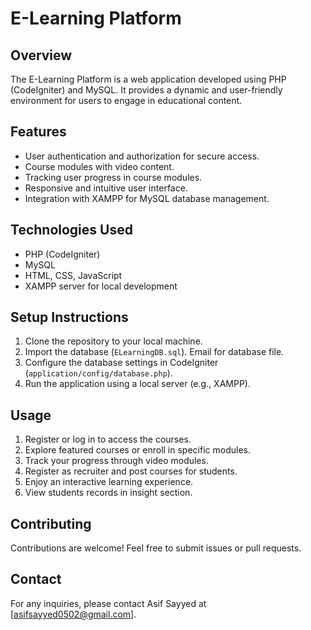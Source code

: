 # E-Learning Platform

## Overview

The E-Learning Platform is a web application developed using PHP (CodeIgniter) and MySQL. It provides a dynamic and user-friendly environment for users to engage in educational content.

## Features

- User authentication and authorization for secure access.
- Course modules with video content.
- Tracking user progress in course modules.
- Responsive and intuitive user interface.
- Integration with XAMPP for MySQL database management.

## Technologies Used

- PHP (CodeIgniter)
- MySQL
- HTML, CSS, JavaScript
- XAMPP server for local development

## Setup Instructions

1. Clone the repository to your local machine.
2. Import the database (`ELearningDB.sql`). Email for database file.
3. Configure the database settings in CodeIgniter (`application/config/database.php`).
4. Run the application using a local server (e.g., XAMPP).

## Usage

1. Register or log in to access the courses.
2. Explore featured courses or enroll in specific modules.
3. Track your progress through video modules.
4. Register as recruiter and post courses for students.
5. Enjoy an interactive learning experience.
6. View students records in insight section.

## Contributing

Contributions are welcome! Feel free to submit issues or pull requests.

## Contact

For any inquiries, please contact Asif Sayyed at [asifsayyed0502@gmail.com].

